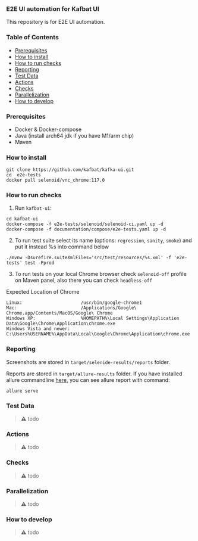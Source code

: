 ### E2E UI automation for Kafbat UI

This repository is for E2E UI automation.

### Table of Contents

- [Prerequisites](#prerequisites)
- [How to install](#how-to-install)
- [How to run checks](#how-to-run-checks)
- [Reporting](#reporting)
- [Test Data](#test-data)
- [Actions](#actions)
- [Checks](#checks)
- [Parallelization](#parallelization)
- [How to develop](#how-to-develop)

### Prerequisites

- Docker & Docker-compose
- Java (install arch64 jdk if you have M1/arm chip)
- Maven

### How to install

```
git clone https://github.com/kafbat/kafka-ui.git
cd  e2e-tests
docker pull selenoid/vnc_chrome:117.0 
```

### How to run checks

1. Run `kafbat-ui`:

```
cd kafbat-ui
docker-compose -f e2e-tests/selenoid/selenoid-ci.yaml up -d
docker-compose -f documentation/compose/e2e-tests.yaml up -d
```

2. To run test suite select its name (options: `regression`, `sanity`, `smoke`) and put it instead %s into command below

```
./mvnw -Dsurefire.suiteXmlFiles='src/test/resources/%s.xml' -f 'e2e-tests' test -Pprod
```

3. To run tests on your local Chrome browser check `selenoid-off` profile on Maven panel, also there you can check `headless-off`

Expected Location of Chrome
```
Linux:	                    /usr/bin/google-chrome1
Mac:	                    /Applications/Google\ Chrome.app/Contents/MacOS/Google\ Chrome
Windows XP:                 %HOMEPATH%\Local Settings\Application Data\Google\Chrome\Application\chrome.exe
Windows Vista and newer:    C:\Users%USERNAME%\AppData\Local\Google\Chrome\Application\chrome.exe
```

### Reporting

Screenshots are stored in `target/selenide-results/reports` folder.

Reports are stored in `target/allure-results` folder.
If you have installed allure commandline [here](https://www.npmjs.com/package/allure-commandline), you can see allure report with command:

```
allure serve
```

### Test Data

> ⚠️ todo

### Actions

> ⚠️ todo

### Checks

> ⚠️ todo

### Parallelization

> ⚠️ todo

### How to develop

> ⚠️ todo
